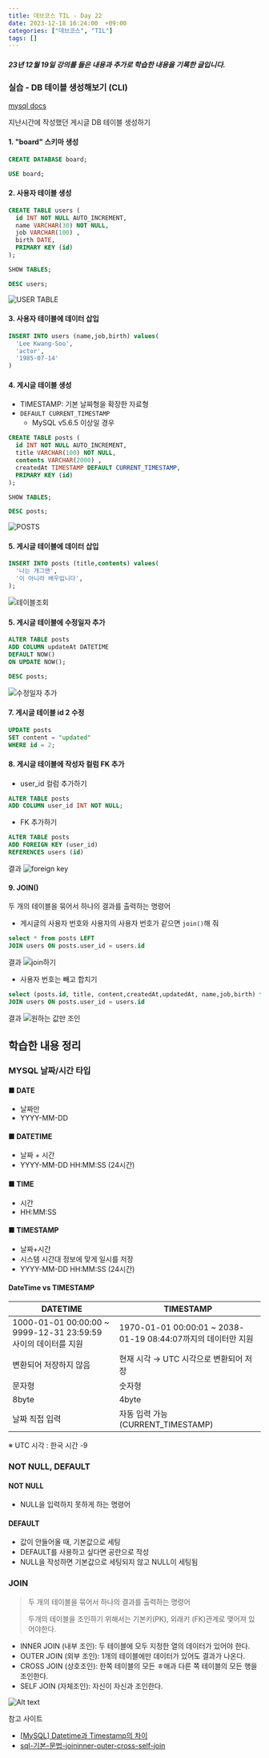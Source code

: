 ```yaml
---
title: 데브코스 TIL - Day 22
date: 2023-12-18 16:24:00  +09:00
categories: ["데브코스", "TIL"]
tags: []
---
```


##### 23년 12월 19일 강의를 들은 내용과 추가로 학습한 내용을 기록한 글입니다.

### 실습 - DB 테이블 생성해보기 (CLI)

[mysql docs](https://dev.mysql.com/doc/refman/8.0/en/insert.html)

지난시간에 작성했던 게시글 DB 테이블 생성하기

#### 1. "board" 스키마 생성

```sql
CREATE DATABASE board;

USE board;
```

#### 2. 사용자 테이블 생성

```sql
CREATE TABLE users (
  id INT NOT NULL AUTO_INCREMENT,
  name VARCHAR(30) NOT NULL,
  job VARCHAR(100) ,
  birth DATE,
  PRIMARY KEY (id)
);
```

```sql
SHOW TABLES;

DESC users;
```

![USER TABLE](https://github.com/hyemin12/hyemin12.github.io/assets/66300732/a912929c-4ff9-4e69-8914-270eddd8d8c5)

#### 3. 사용자 테이블에 데이터 삽입

```sql
INSERT INTO users (name,job,birth) values(
  'Lee Kwang-Soo',
  'actor',
  '1985-07-14'
)
```

#### 4. 게시글 테이블 생성

- TIMESTAMP: 기본 날짜형을 확장한 자료형
- `DEFAULT CURRENT_TIMESTAMP`
  - MySQL v5.6.5 이상일 경우

```sql
CREATE TABLE posts (
  id INT NOT NULL AUTO_INCREMENT,
  title VARCHAR(100) NOT NULL,
  contents VARCHAR(2000) ,
  createdAt TIMESTAMP DEFAULT CURRENT_TIMESTAMP,
  PRIMARY KEY (id)
);
```

```sql
SHOW TABLES;

DESC posts;
```

![POSTS](https://github.com/hyemin12/hyemin12.github.io/assets/66300732/2e96c762-a3b3-455c-a451-58ede801baaa)

#### 5. 게시글 테이블에 데이터 삽입

```sql
INSERT INTO posts (title,contents) values(
  '나는 개그맨',
  '이 아니라 배우입니다',
);
```

![테이블조회](https://github.com/hyemin12/hyemin12.github.io/assets/66300732/eed85762-e2a4-44af-8e73-923c8c7b6c00)

#### 5. 게시글 테이블에 수정일자 추가

```sql
ALTER TABLE posts
ADD COLUMN updateAt DATETIME
DEFAULT NOW()
ON UPDATE NOW();
```

```sql
DESC posts;
```

![수정일자 추가](https://github.com/hyemin12/hyemin12.github.io/assets/66300732/f9f6458a-956b-4287-9bed-339d2f98d804)

#### 7. 게시글 테이블 id 2 수정

```SQL
UPDATE posts
SET content = "updated"
WHERE id = 2;
```

#### 8. 게시글 테이블에 작성자 컬럼 FK 추가

- user_id 컬럼 추가하기

```sql
ALTER TABLE posts
ADD COLUMN user_id INT NOT NULL;
```

- FK 추가하기

```sql
ALTER TABLE posts
ADD FOREIGN KEY (user_id)
REFERENCES users (id)
```

결과
![foreign key](https://github.com/hyemin12/hyemin12.github.io/assets/66300732/2af3d959-b9a8-442b-81b1-a4f5208d8e98)

#### 9. JOIN()

두 개의 테이블을 묶어서 하나의 결과를 출력하는 명령어

- 게시글의 사용자 번호와 사용자의 사용자 번호가 같으면 `join()`해 줘

```sql
select * from posts LEFT
JOIN users ON posts.user_id = users.id
```

결과
![join하기](https://github.com/hyemin12/hyemin12.github.io/assets/66300732/d0d8bf03-e460-4270-a666-f7552c6289e3)

- 사용자 번호는 빼고 합치기

```sql
select (posts.id, title, content,createdAt,updatedAt, name,job,birth) from posts LEFT
JOIN users ON posts.user_id = users.id
```

결과
![원하는 값만 조인](https://github.com/hyemin12/hyemin12.github.io/assets/66300732/55c857f6-e956-403b-8d66-ac5c413a631e)

## 학습한 내용 정리

### MYSQL 날짜/시간 타입

#### ■ DATE

- 날짜만
- YYYY-MM-DD

#### ■ DATETIME

- 날짜 + 시간
- YYYY-MM-DD HH:MM:SS (24시간)

#### ■ TIME

- 시간
- HH:MM:SS

#### ■ TIMESTAMP

- 날짜+시간
- 시스템 시간대 정보에 맞게 일시를 저장
- YYYY-MM-DD HH:MM:SS (24시간)

#### DateTime vs TIMESTAMP

| DATETIME                                                       | TIMESTAMP                                                     |
| -------------------------------------------------------------- | ------------------------------------------------------------- |
| 1000-01-01 00:00:00 ~ 9999-12-31 23:59:59 사이의 데이터를 지원 | 1970-01-01 00:00:01 ~ 2038-01-19 08:44:07까지의 데이터만 지원 |
| 변환되어 저장하지 않음                                         | 현재 시각 → UTC 시각으로 변환되어 저장                        |
| 문자형                                                         | 숫자형                                                        |
| 8byte                                                          | 4byte                                                         |
| 날짜 직접 입력                                                 | 자동 입력 가능 (CURRENT_TIMESTAMP)                            |

※ UTC 시각 : 한국 시간 -9

### NOT NULL, DEFAULT

#### NOT NULL

- NULL을 입력하지 못하게 하는 명령어

#### DEFAULT

- 값이 안들어올 때, 기본값으로 세팅
- DEFAULT를 사용하고 싶다면 공란으로 작성
- NULL을 작성하면 기본값으로 세팅되지 않고 NULL이 세팅됨

### JOIN

> 두 개의 테이블을 묶어서 하나의 결과를 출력하는 명령어
>
> 두개의 테이블을 조인하기 위해서는 기본키(PK), 외래키 (FK)관계로 맺어져 있어야한다.

- INNER JOIN (내부 조인): 두 테이블에 모두 지정한 열의 데이터가 있어야 한다.
- OUTER JOIN (외부 조인): 1개의 테이블에만 데이터가 있어도 결과가 나온다.
- CROSS JOIN (상호조인): 한쪽 테이블의 모든 ㅎ애과 다른 쪽 테이블의 모든 행을 조인한다.
- SELF JOIN (자체조인): 자신이 자신과 조인한다.

![Alt text](image-1.png)

참고 사이트

- [[MySQL] Datetime과 Timestamp의 차이](https://velog.io/@kho5420/MySQL-Datetime%EA%B3%BC-Timestamp%EC%9D%98-%EC%B0%A8%EC%9D%B4)
- [sql-기본-문법-joininner-outer-cross-self-join](https://hongong.hanbit.co.kr/sql-%EA%B8%B0%EB%B3%B8-%EB%AC%B8%EB%B2%95-joininner-outer-cross-self-join/)
